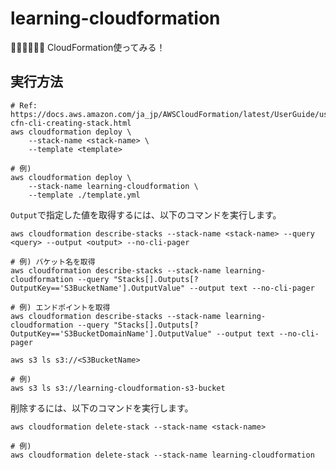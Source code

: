 # learning-cloudformation

🕵️‍♀️🕵️‍♀️🕵️‍♀️ CloudFormation使ってみる！  

## 実行方法

```shell
# Ref: https://docs.aws.amazon.com/ja_jp/AWSCloudFormation/latest/UserGuide/using-cfn-cli-creating-stack.html
aws cloudformation deploy \
    --stack-name <stack-name> \
    --template <template>

# 例)
aws cloudformation deploy \
    --stack-name learning-cloudformation \
    --template ./template.yml
```

`Output`で指定した値を取得するには、以下のコマンドを実行します。  

```shell
aws cloudformation describe-stacks --stack-name <stack-name> --query <query> --output <output> --no-cli-pager

# 例) バケット名を取得
aws cloudformation describe-stacks --stack-name learning-cloudformation --query "Stacks[].Outputs[?OutputKey=='S3BucketName'].OutputValue" --output text --no-cli-pager

# 例) エンドポイントを取得
aws cloudformation describe-stacks --stack-name learning-cloudformation --query "Stacks[].Outputs[?OutputKey=='S3BucketDomainName'].OutputValue" --output text --no-cli-pager
```

```shell
aws s3 ls s3://<S3BucketName>

# 例)
aws s3 ls s3://learning-cloudformation-s3-bucket
```

削除するには、以下のコマンドを実行します。  

```shell
aws cloudformation delete-stack --stack-name <stack-name>

# 例)
aws cloudformation delete-stack --stack-name learning-cloudformation
```
